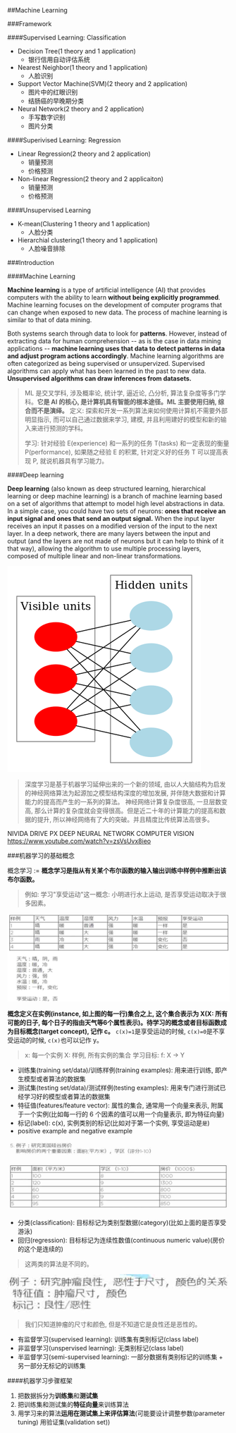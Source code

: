 ##Machine Learning

###Framework

####Supervised Learning: Classification

- Decision Tree(1 theory and 1 application)
    - 银行信用自动评估系统
- Nearest Neighbor(1 theory and 1 application)
    - 人脸识别
- Support Vector Machine(SVM)(2 theory and 2 application)
    - 图片中的红眼识别
    - 结肠癌的早晚期分类
- Neural Network(2 theory and 2 application)
    - 手写数字识别
    - 图片分类

####Superivised Learning: Regression

- Linear Regression(2 theory and 2 application)
    - 销量预测
    - 价格预测
- Non-linear Regression(2 theory and 2 applicaiton)
    - 销量预测
    - 价格预测

####Unsupervised Learning

- K-mean(Clustering 1 theory and 1 application)
    - 人脸分类
- Hierarchial clustering(1 theory and 1 application)
    - 人脸噪音排除


###Introduction

####Machine Learning

**Machine learning** is a type of artificial intelligence (AI) that provides computers with the ability to learn **without being explicitly programmed**. Machine learning focuses on the development of computer programs that can change when exposed to new data. The process of machine learning is similar to that of data mining.

Both systems search through data to look for **patterns**. However, instead of extracting data for human comprehension -- as is the case in data mining applications -- **machine learning uses that data to detect patterns in data and adjust program actions accordingly**. Machine learning algorithms are often categorized as being supervised or unsupervized. Supervised algorithms can apply what has been learned in the past to new data. **Unsupervised algorithms can draw inferences from datasets.**

> ML 是交叉学科, 涉及概率论, 统计学, 逼近论, 凸分析, 算法复杂度等多门学科。**它是 AI 的核心, 是计算机具有智能的根本途径。ML 主要使用归纳, 综合而不是演绎。**
> 定义: 探索和开发一系列算法来如何使用计算机不需要外部明显指示, 而可以自己通过数据来学习, 建模, 并且利用建好的模型和新的输入来进行预测的学科。
>
> 学习: 针对经验 E(experience) 和一系列的任务 T(tasks) 和一定表现的衡量 P(performance), 如果随之经验 E 的积累, 针对定义好的任务 T 可以提高表现 P, 就说机器具有学习能力。 


####Deep learning

**Deep learning** (also known as deep structured learning, hierarchical learning or deep machine learning) is a branch of machine learning based on a set of algorithms that attempt to model high level abstractions in data. In a simple case, you could have two sets of neurons: **ones that receive an input signal and ones that send an output signal.** When the input layer receives an input it passes on a modified version of the input to the next layer. In a deep network, there are many layers between the input and output (and the layers are not made of neurons but it can help to think of it that way), allowing the algorithm to use multiple processing layers, composed of multiple linear and non-linear transformations.

![](./pic/Restricted_Boltzmann_machine.png)

> 深度学习是基于机器学习延伸出来的一个新的领域, 由以人大脑结构为启发的神经网络算法为起源加之模型结构深度的增加发展, 并伴随大数据和计算能力的提高而产生的一系列的算法。
> 神经网络计算复杂度很高, 一旦层数变高, 那么计算的复杂度就会变得很高。但是近二十年的计算能力的提高和数据的提升, 所以神经网络有了大的突破。并且精度比传统算法高很多。

NIVIDA DRIVE PX DEEP NEURAL NETWORK COMPUTER VISION
<https://www.youtube.com/watch?v=zsVsUvx8ieo>


###机器学习的基础概念

概念学习 := **概念学习是指从有关某个布尔函数的输入输出训练中样例中推断出该布尔函数。**

> 例如: 学习"享受运动"这一概念:
> 小明进行水上运动, 是否享受运动取决于很多因素。
 
![](./pic/00.jpg)

**概念定义在实例(instance, 如上图的每一行)集合之上, 这个集合表示为 X(X: 所有可能的日子, 每个日子的指由天气等6个属性表示)。待学习的概念或者目标函数成为目标概念(target concept), 记作 c。** `c(x)=1`是享受运动的时候, `c(x)=0`是不享受运动的时候, `c(x)`也可以记作 y。

> x: 每一个实例
> X: 样例,  所有实例的集合
> 学习目标: f: X -> Y


- 训练集(training set/data)/训练样例(training examples): 用来进行训练, 即产生模型或者算法的数据集 
- 测试集(testing set/data)/测试样例(testing examples): 用来专门进行测试已经学习好的模型或者算法的数据集
- 特征值(features/feature vector): 属性的集合, 通常用一个向量来表示, 附属于一个实例(比如每一行的 6 个因素的值可以用一个向量表示, 即为特征向量)
- 标记(label): c(x), 实例类别的标记(比如对于第一个实例, 享受运动是`是`)
- positive example and negative example


![](./pic/01.jpg)

- 分类(classification): 目标标记为类别型数据(category)(比如上面的是否享受游泳)
- 回归(regression): 目标标记为连续性数值(continuous numeric value)(房价的这个是连续的)

> 这两类的算法是不同的。

![](./pic/03.jpg)

> 我们只知道肿瘤的尺寸和颜色, 但是不知道它是良性还是恶性的。

- 有监督学习(supervised learning): 训练集有类别标记(class label)
- 非监督学习(unspervised learning): 无类别标记(class label)
- 半监督学习(semi-supervised learning): 一部分数据有类别标记的训练集 + 另一部分无标记的训练集


####机器学习步骤框架

1. 把数据拆分为**训练集**和**测试集**
2. 把训练集和测试集的**特征向量**来训练算法
3. 用学习来的算法**运用在测试集上来评估算法**(可能要设计调整参数(parameter tuning) 用验证集(validation set))





























